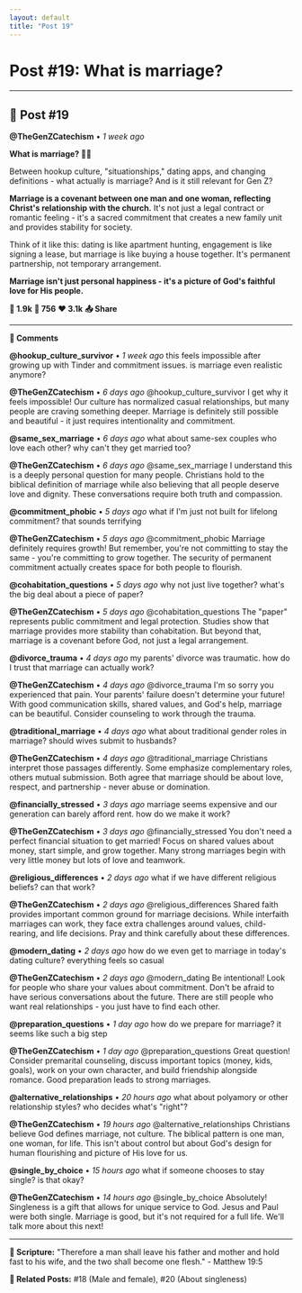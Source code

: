 ```yaml
---
layout: default
title: "Post 19"
---
```

# Post #19: What is marriage?

---

## 📱 Post #19

**@TheGenZCatechism** • *1 week ago*

**What is marriage? 💍👫**

Between hookup culture, "situationships," dating apps, and changing definitions - what actually is marriage? And is it still relevant for Gen Z?

**Marriage is a covenant between one man and one woman, reflecting Christ's relationship with the church.** It's not just a legal contract or romantic feeling - it's a sacred commitment that creates a new family unit and provides stability for society.

Think of it like this: dating is like apartment hunting, engagement is like signing a lease, but marriage is like buying a house together. It's permanent partnership, not temporary arrangement.

**Marriage isn't just personal happiness - it's a picture of God's faithful love for His people.**

**💭 1.9k** **🔄 756** **❤️ 3.1k** **📤 Share**

---

**💬 Comments**

**@hookup_culture_survivor** • *1 week ago*
this feels impossible after growing up with Tinder and commitment issues. is marriage even realistic anymore?

**@TheGenZCatechism** • *6 days ago*
@hookup_culture_survivor I get why it feels impossible! Our culture has normalized casual relationships, but many people are craving something deeper. Marriage is definitely still possible and beautiful - it just requires intentionality and commitment.

**@same_sex_marriage** • *6 days ago*
what about same-sex couples who love each other? why can't they get married too?

**@TheGenZCatechism** • *6 days ago*
@same_sex_marriage I understand this is a deeply personal question for many people. Christians hold to the biblical definition of marriage while also believing that all people deserve love and dignity. These conversations require both truth and compassion.

**@commitment_phobic** • *5 days ago*
what if I'm just not built for lifelong commitment? that sounds terrifying

**@TheGenZCatechism** • *5 days ago*
@commitment_phobic Marriage definitely requires growth! But remember, you're not committing to stay the same - you're committing to grow together. The security of permanent commitment actually creates space for both people to flourish.

**@cohabitation_questions** • *5 days ago*
why not just live together? what's the big deal about a piece of paper?

**@TheGenZCatechism** • *5 days ago*
@cohabitation_questions The "paper" represents public commitment and legal protection. Studies show that marriage provides more stability than cohabitation. But beyond that, marriage is a covenant before God, not just a legal arrangement.

**@divorce_trauma** • *4 days ago*
my parents' divorce was traumatic. how do I trust that marriage can actually work?

**@TheGenZCatechism** • *4 days ago*
@divorce_trauma I'm so sorry you experienced that pain. Your parents' failure doesn't determine your future! With good communication skills, shared values, and God's help, marriage can be beautiful. Consider counseling to work through the trauma.

**@traditional_marriage** • *4 days ago*
what about traditional gender roles in marriage? should wives submit to husbands?

**@TheGenZCatechism** • *4 days ago*
@traditional_marriage Christians interpret those passages differently. Some emphasize complementary roles, others mutual submission. Both agree that marriage should be about love, respect, and partnership - never abuse or domination.

**@financially_stressed** • *3 days ago*
marriage seems expensive and our generation can barely afford rent. how do we make it work?

**@TheGenZCatechism** • *3 days ago*
@financially_stressed You don't need a perfect financial situation to get married! Focus on shared values about money, start simple, and grow together. Many strong marriages begin with very little money but lots of love and teamwork.

**@religious_differences** • *2 days ago*
what if we have different religious beliefs? can that work?

**@TheGenZCatechism** • *2 days ago*
@religious_differences Shared faith provides important common ground for marriage decisions. While interfaith marriages can work, they face extra challenges around values, child-rearing, and life decisions. Pray and think carefully about these differences.

**@modern_dating** • *2 days ago*
how do we even get to marriage in today's dating culture? everything feels so casual

**@TheGenZCatechism** • *2 days ago*
@modern_dating Be intentional! Look for people who share your values about commitment. Don't be afraid to have serious conversations about the future. There are still people who want real relationships - you just have to find each other.

**@preparation_questions** • *1 day ago*
how do we prepare for marriage? it seems like such a big step

**@TheGenZCatechism** • *1 day ago*
@preparation_questions Great question! Consider premarital counseling, discuss important topics (money, kids, goals), work on your own character, and build friendship alongside romance. Good preparation leads to strong marriages.

**@alternative_relationships** • *20 hours ago*
what about polyamory or other relationship styles? who decides what's "right"?

**@TheGenZCatechism** • *19 hours ago*
@alternative_relationships Christians believe God defines marriage, not culture. The biblical pattern is one man, one woman, for life. This isn't about control but about God's design for human flourishing and picture of His love for us.

**@single_by_choice** • *15 hours ago*
what if someone chooses to stay single? is that okay?

**@TheGenZCatechism** • *14 hours ago*
@single_by_choice Absolutely! Singleness is a gift that allows for unique service to God. Jesus and Paul were both single. Marriage is good, but it's not required for a full life. We'll talk more about this next!

---

**📖 Scripture:** "Therefore a man shall leave his father and mother and hold fast to his wife, and the two shall become one flesh." - Matthew 19:5

**🔗 Related Posts:** #18 (Male and female), #20 (About singleness) 

